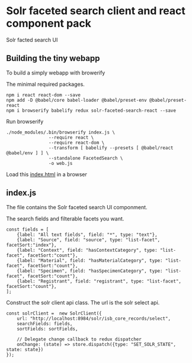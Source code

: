 # Solr faceted search client and react component pack
Solr facted search UI

## Building the tiny webapp

To build a simply webapp with browerify

The minimal required packages.
```
npm i react react-dom --save
npm add -D @babel/core babel-loader @babel/preset-env @babel/preset-react
npm i browserify babelify redux solr-faceted-search-react --save 
```

Run browserify
```
./node_modules/.bin/browserify index.js \
                --require react \
                --require react-dom \
                --transform [ babelify --presets [ @babel/react @babel/env ] ] \
                --standalone FacetedSearch \
                -o web.js
```

Load this [index.html](index.html) in a browser

## index.js
The file contains the Solr faceted search UI componment.

The search fields and filterable facets you want.
```
const fields = [
    {label: "All text fields", field: "*", type: "text"},
	{label: "Source", field: "source", type: "list-facet", facetSort:"index"},
	{label: "Context", field: "hasContextCategory", type: "list-facet", facetSort:"count"},
	{label: "Material", field: "hasMaterialCategory", type: "list-facet", facetSort:"count"},
	{label: "Specimen", field: "hasSpecimenCategory", type: "list-facet", facetSort:"count"},
	{label: "Registrant", field: "registrant", type: "list-facet", facetSort:"count"},
];
```

Construct the solr client api class.
The url is the solr select api. 
```
const solrClient = 	new SolrClient({
	url: "http://localhost:8984/solr/isb_core_records/select",
	searchFields: fields,
	sortFields: sortFields,

	// Delegate change callback to redux dispatcher
	onChange: (state) => store.dispatch({type: "SET_SOLR_STATE", state: state})
});
```


